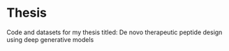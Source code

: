 # Thesis
Code and datasets for my thesis titled: De novo therapeutic peptide design using deep generative models
